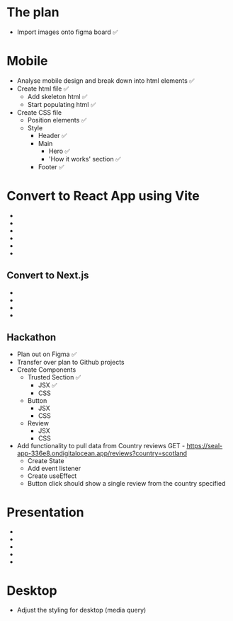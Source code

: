 # The plan

- Import images onto figma board ✅

# Mobile

- Analyse mobile design and break down into html elements ✅
- Create html file ✅
  - Add skeleton html ✅
  - Start populating html ✅
- Create CSS file
  - Position elements ✅
  - Style
    - Header ✅
    - Main
      - Hero ✅
      - 'How it works' section ✅
    - Footer ✅

# Convert to React App using Vite

-
-
-
-
-
-

## Convert to Next.js

-
-
-
-

## Hackathon

- Plan out on Figma ✅
- Transfer over plan to Github projects
- Create Components
  - Trusted Section ✅
    - JSX ✅
    - CSS
  - Button
    - JSX
    - CSS
  - Review
    - JSX
    - CSS
- Add functionality to pull data from Country reviews GET - https://seal-app-336e8.ondigitalocean.app/reviews?country=scotland
  - Create State
  - Add event listener
  - Create useEffect
  - Button click should show a single review from the country specified

# Presentation

-
-
-
-
-

# Desktop

- Adjust the styling for desktop (media query)
